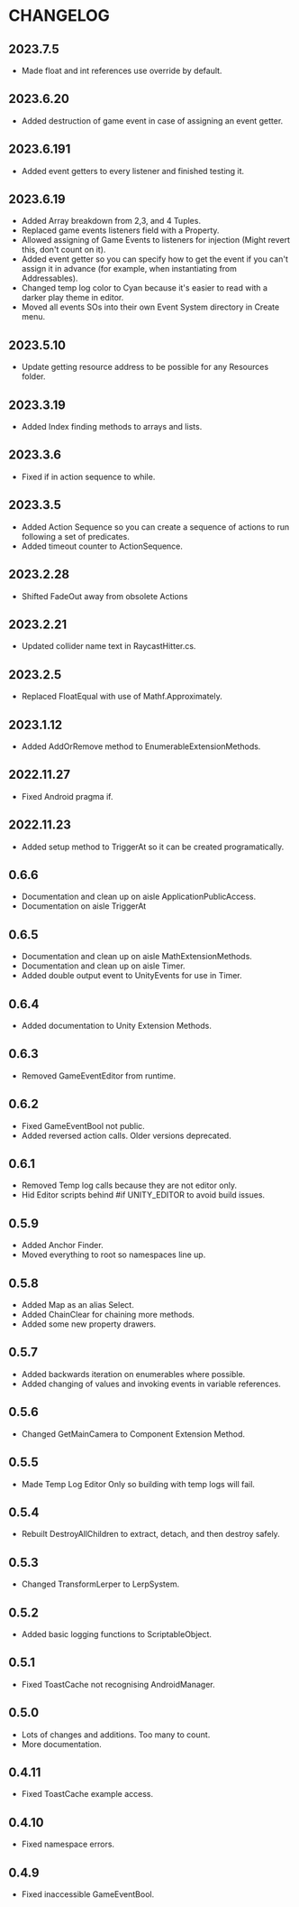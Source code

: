 # CHANGELOG

## 2023.7.5
* Made float and int references use override by default.

## 2023.6.20
* Added destruction of game event in case of assigning an event getter.

## 2023.6.191
* Added event getters to every listener and finished testing it. 

## 2023.6.19
* Added Array breakdown from 2,3, and 4 Tuples.
* Replaced game events listeners field with a Property.
* Allowed assigning of Game Events to listeners for injection (Might revert this, don't count on it).
* Added event getter so you can specify how to get the event if you can't assign it in advance (for example, when instantiating from Addressables).
* Changed temp log color to Cyan because it's easier to read with a darker play theme in editor.
* Moved all events SOs into their own Event System directory in Create menu.

## 2023.5.10
* Update getting resource address to be possible for any Resources folder.

## 2023.3.19
* Added Index finding methods to arrays and lists.

## 2023.3.6
* Fixed if in action sequence to while.

## 2023.3.5
* Added Action Sequence so you can create a sequence of actions to run following a set of predicates.
* Added timeout counter to ActionSequence.

## 2023.2.28
* Shifted FadeOut away from obsolete Actions

## 2023.2.21
* Updated collider name text in RaycastHitter.cs.

## 2023.2.5
* Replaced FloatEqual with use of Mathf.Approximately.

## 2023.1.12
* Added AddOrRemove method to EnumerableExtensionMethods.

## 2022.11.27
* Fixed Android pragma if.

## 2022.11.23
* Added setup method to TriggerAt so it can be created programatically.

## 0.6.6
* Documentation and clean up on aisle ApplicationPublicAccess.
* Documentation on aisle TriggerAt

## 0.6.5
* Documentation and clean up on aisle MathExtensionMethods.
* Documentation and clean up on aisle Timer.
* Added double output event to UnityEvents for use in Timer.

## 0.6.4
* Added documentation to Unity Extension Methods.

## 0.6.3
* Removed GameEventEditor from runtime.

## 0.6.2
* Fixed GameEventBool not public.
* Added reversed action calls. Older versions deprecated.

## 0.6.1
* Removed Temp log calls because they are not editor only.
* Hid Editor scripts behind #if UNITY_EDITOR to avoid build issues.

## 0.5.9
* Added Anchor Finder.
* Moved everything to root so namespaces line up.

## 0.5.8
* Added Map as an alias Select.
* Added ChainClear for chaining more methods.
* Added some new property drawers.

## 0.5.7
* Added backwards iteration on enumerables where possible.
* Added changing of values and invoking events in variable references.

## 0.5.6
* Changed GetMainCamera to Component Extension Method.

## 0.5.5
* Made Temp Log Editor Only so building with temp logs will fail.

## 0.5.4
* Rebuilt DestroyAllChildren to extract, detach, and then destroy safely.

## 0.5.3
* Changed TransformLerper to LerpSystem.

## 0.5.2
* Added basic logging functions to ScriptableObject.

## 0.5.1
* Fixed ToastCache not recognising AndroidManager. 

## 0.5.0
* Lots of changes and additions. Too many to count.
* More documentation.

## 0.4.11
* Fixed ToastCache example access.

## 0.4.10
* Fixed namespace errors.

## 0.4.9
* Fixed inaccessible GameEventBool.
